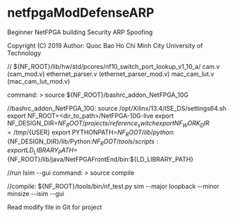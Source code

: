 # netfpgaModDefenseARP
Beginner NetFPGA building Security ARP Spoofing

Copyright (C) 2019
Author: Quoc Bao
Ho Chi Minh City University of Technology


// ${NF_ROOT}/lib/hw/std/pcores/nf10_switch_port_lookup_v1_10_a/
cam.v                   (cam_mod.v)
ethernet_parser.v       (ethernet_parser_mod.v)
mac_cam_lut.v           (mac_cam_lut_mod.v)


command: > source ${NF_ROOT}/bashrc_addon_NetFPGA_10G

//bashrc_addon_NetFPGA_10G:
source /opt/Xilinx/13.4/ISE_DS/settings64.sh
export NF_ROOT=<dir_to_path>/NetFPGA-10G-live
export NF_DESIGN_DIR=${NF_ROOT}/projects/reference_switch
export NF_WORK_DIR=/tmp/${USER}
export PYTHONPATH=${NF_ROOT}/lib/python:${NF_DESIGN_DIR}/lib/Python:${NF_ROOT}/tools/scripts:
export LD_LIBRARY_PATH=${NF_ROOT}/lib/java/NetFPGAFrontEnd/bin:${LD_LIBRARY_PATH}

//run Isim --gui
command: > source compile

//compile:
${NF_ROOT}/tools/bin/nf_test.py sim --major loopback --minor minsize --isim --gui


Read modify file in Git for project

